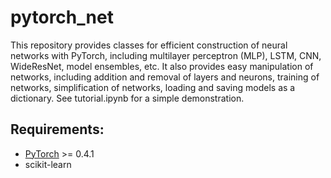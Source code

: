 # pytorch_net

This repository provides classes for efficient construction of neural networks with PyTorch, including multilayer perceptron (MLP), LSTM, CNN, WideResNet, model ensembles, etc. It also provides easy manipulation of networks, including addition and removal of layers and neurons, training of networks, simplification of networks, loading and saving models as a dictionary. See tutorial.ipynb for a simple demonstration.


## Requirements:
- [PyTorch](https://pytorch.org/) >= 0.4.1
- scikit-learn
